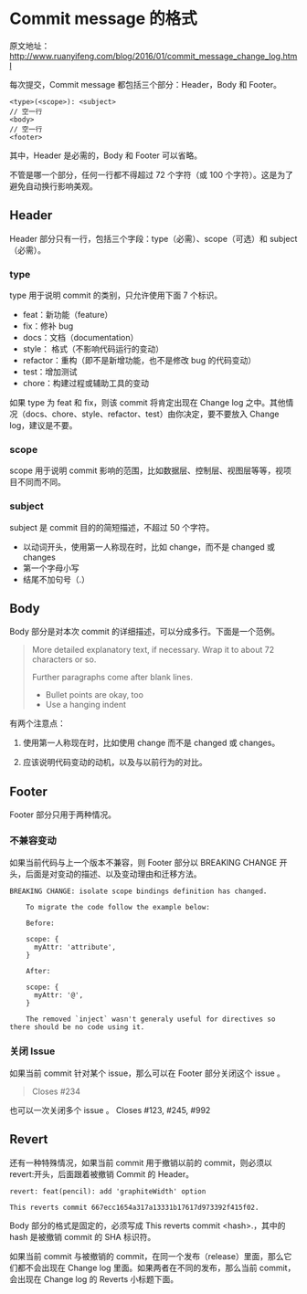 # Commit message 的格式

原文地址：http://www.ruanyifeng.com/blog/2016/01/commit_message_change_log.html

每次提交，Commit message 都包括三个部分：Header，Body 和 Footer。

```
<type>(<scope>): <subject>
// 空一行
<body>
// 空一行
<footer>
```

其中，Header 是必需的，Body 和 Footer 可以省略。

不管是哪一个部分，任何一行都不得超过 72 个字符（或 100 个字符）。这是为了避免自动换行影响美观。

## Header

Header 部分只有一行，包括三个字段：type（必需）、scope（可选）和 subject（必需）。

### type

type 用于说明 commit 的类别，只允许使用下面 7 个标识。

- feat：新功能（feature）
- fix：修补 bug
- docs：文档（documentation）
- style： 格式（不影响代码运行的变动）
- refactor：重构（即不是新增功能，也不是修改 bug 的代码变动）
- test：增加测试
- chore：构建过程或辅助工具的变动

如果 type 为 feat 和 fix，则该 commit 将肯定出现在 Change log 之中。其他情况（docs、chore、style、refactor、test）由你决定，要不要放入 Change log，建议是不要。

### scope

scope 用于说明 commit 影响的范围，比如数据层、控制层、视图层等等，视项目不同而不同。

### subject

subject 是 commit 目的的简短描述，不超过 50 个字符。

- 以动词开头，使用第一人称现在时，比如 change，而不是 changed 或 changes
- 第一个字母小写
- 结尾不加句号（.）

## Body

Body 部分是对本次 commit 的详细描述，可以分成多行。下面是一个范例。

> More detailed explanatory text, if necessary. Wrap it to about 72 characters or so.
>
> Further paragraphs come after blank lines.
>
> - Bullet points are okay, too
> - Use a hanging indent

有两个注意点：

1. 使用第一人称现在时，比如使用 change 而不是 changed 或 changes。

2. 应该说明代码变动的动机，以及与以前行为的对比。

## Footer

Footer 部分只用于两种情况。

### 不兼容变动

如果当前代码与上一个版本不兼容，则 Footer 部分以 BREAKING CHANGE 开头，后面是对变动的描述、以及变动理由和迁移方法。

```
BREAKING CHANGE: isolate scope bindings definition has changed.

    To migrate the code follow the example below:

    Before:

    scope: {
      myAttr: 'attribute',
    }

    After:

    scope: {
      myAttr: '@',
    }

    The removed `inject` wasn't generaly useful for directives so there should be no code using it.
```

### 关闭 Issue

如果当前 commit 针对某个 issue，那么可以在 Footer 部分关闭这个 issue 。

> Closes #234

也可以一次关闭多个 issue 。
Closes #123, #245, #992

## Revert

还有一种特殊情况，如果当前 commit 用于撤销以前的 commit，则必须以 revert:开头，后面跟着被撤销 Commit 的 Header。

```
revert: feat(pencil): add 'graphiteWidth' option

This reverts commit 667ecc1654a317a13331b17617d973392f415f02.
```

Body 部分的格式是固定的，必须写成 This reverts commit &lt;hash>.，其中的 hash 是被撤销 commit 的 SHA 标识符。

如果当前 commit 与被撤销的 commit，在同一个发布（release）里面，那么它们都不会出现在 Change log 里面。如果两者在不同的发布，那么当前 commit，会出现在 Change log 的 Reverts 小标题下面。
